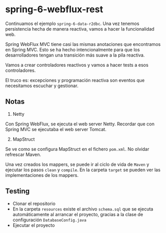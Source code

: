 # spring-6-webflux-rest

Continuamos el ejemplo `spring-6-data-r2dbc`. Una vez tenemos persistencia hecha de manera reactiva, vamos a hacer la funcionalidad web.
    
Spring WebFlux MVC tiene casi las mismas anotaciones que encontramos en Spring MVC. Esto se ha hecho intencionalmente para que los desarrolladores tengan una transición más suave a la pila reactiva.

Vamos a crear controladores reactivos y vamos a hacer tests a esos controladores.

El truco es: excepciones y programación reactiva son eventos que necesitamos escuchar y gestionar.

## Notas

1. Netty

Con Spring WebFlux, se ejecuta el web server Netty. Recordar que con Spring MVC se ejecutaba el web server Tomcat.

2. MapStruct

Se ve como se configura MapStruct en el fichero `pom.xml`. No olvidar refrescar Maven.

Una vez creados los mappers, se puede ir al ciclo de vida de `Maven` y ejecutar los pasos `clean` y `compile`. En la carpeta `target` se pueden ver las implementaciones de los mappers.

## Testing

- Clonar el repositorio
- En la carpeta `resources` existe el archivo `schema.sql` que se ejecuta automáticamente al arrancar el proyecto, gracias a la clase de configuración `DatabaseConfig.java`
- Ejecutar el proyecto